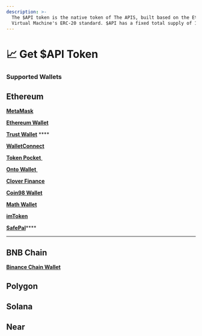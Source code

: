 ```yaml
---
description: >-
  The $API token is the native token of The APIS, built based on the Ethereum
  Virtual Machine's ERC-20 standard. $API has a fixed total supply of 1 billion.
---
```


# 📈 Get $API Token

### Supported Wallets

## Ethereum&#x20;

​[**MetaMask**](https://metamask.io/)**​**

****[**Ethereum Wallet**](https://ethereum.org/zh/wallets/)****

**​​**[**Trust Wallet**](https://trustwallet.com/) ****&#x20;

​[**WalletConnect** ](https://walletconnect.com/)**​**

**​**[**Token Pocket** ](https://www.tokenpocket.pro/)**​**

**​**[**Onto Wallet** ](https://onto.app/)**​**

​[**Clover Finance** ](https://clover.finance/)**​**

​[**Coin98 Wallet**](https://wallet.coin98.com/)

​[**Math Wallet** ](https://mathwallet.org/en-us/)**​**

**​**[**imToken** ](https://token.im/download)**​**

**​**[**SafePal**](https://safepal.io/)****

****

## **BNB Chain**

[**Binance Chain Wallet**](https://www.binance.com/en/wallet-direct)



## Polygon&#x20;



## Solana



## Near

